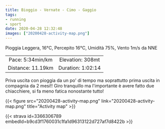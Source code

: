 ```yaml
---
title: Bioggio - Vernate - Cimo - Gaggio 
tags:
- running
- sport
date: 2020-04-28 12:32:48
images: ["20200428-activity-map.png"]
---
```


Pioggia Leggera, 16°C, Percepito 16°C, Umidità 75%, Vento 1m/s da NNE


| | |
| :-: | :-: |
| Pace: 5:34min/km | Elevation: 308mt |
| Distance: 11.19km | Duration: 1:02:14 |


Priva uscita con pioggia da un po' di tempo ma soprattutto prima uscita in compagnia da 2 mesi!!
Giro tranquillo ma l'importante è avere fatto due chiacchiere, si fa meno fatica nonostante tutto!





{{< figure src="20200428-activity-map.png" link="20200428-activity-map.png" title="Activity map" >}}


{{< strava id=3366306789 embedId=b9cd3f1760031c1fa1d96313122d727af7d8422b >}}
